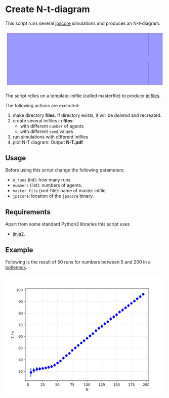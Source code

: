 # Create N-t-diagram

This script runs several [jpscore](https://www.jupedsim.org/jpscore_introduction.html)
simulations and produces an N-t-diagram.

![bottlenck](geometry.png)

The script relies on a template-inifile (called masterfile) to produce [inifiles](https://www.jupedsim.org/jpscore_inifile.html).

The following actions are executed:

1. make directory **files**. If directory exists, it will be *deleted* and recreated.
2. create several inifiles in **files**:
    - with different `number` of agents
    - with different `seed` values
3. run simulations with different inifiles
4. plot N-T diagram: Output **N-T.pdf**

## Usage

Before using this script change the following parameters:

- `n_runs` (int):  how many runs
- `numbers` (list): numbers of agents.
- `master_file` (xml-file): name of master inifile.
- `jpscore`: location of the `jpscore` binary.

## Requirements

Apart from some standard Python3 libraries this script uses

- [jinja2](https://jinja2docs.readthedocs.io/en/stable/).

## Example

Following is the result of 50 runs for numbers between 5 and 200 in a [botleneck](geometry.xml).

![result](result.png)
